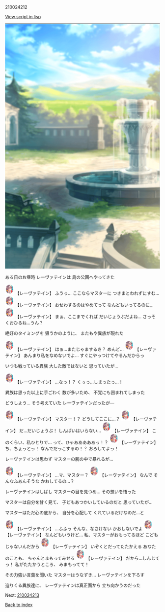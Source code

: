 210024212

[View script in lisp](../scripts/210024212.txt)

![sea_park_day.png](../images/backgrounds/sea_park_day.png)

ある日のお昼時
レーヴァテインは
島の公園へやってきた

<img src="../images/units/2100241.png" alt="2100241.png" height="34"/>
【レーヴァテイン】
ふうっ…
ここならマスターに
つきまとわれずにすむ…

<img src="../images/units/2100241.png" alt="2100241.png" height="34"/>
【レーヴァテイン】
おせわするのはやめてって
なんどもいってるのに…

<img src="../images/units/2100241.png" alt="2100241.png" height="34"/>
【レーヴァテイン】
まぁ、ここまでくれば
だいじょうぶだよね…
さっそくおひるね…うん？

絶好のタイミングを
狙うかのように、
またもや異族が現れた

<img src="../images/units/2100241.png" alt="2100241.png" height="34"/>
【レーヴァテイン】
はぁ…またじゃまするき？
めんど…

<img src="../images/units/2100241.png" alt="2100241.png" height="34"/>
【レーヴァテイン】
あんまり私をなめないでよ…
すぐにやっつけてやるんだからっ

いつも戦っている異族
大した敵ではないと
思っていたが…

<img src="../images/units/2100241.png" alt="2100241.png" height="34"/>
【レーヴァテイン】
…なっ！？
くぅっ…しまったっ…！

異族は思った以上に手ごわく
数が多いため、
不覚にも囲まれてしまった

どうしよう…
そう考えていた
レーヴァテインだったが―

<img src="../images/units/2100241.png" alt="2100241.png" height="34"/>
【レーヴァテイン】
マスター！？
どうしてここに…？

<img src="../images/units/2100241.png" alt="2100241.png" height="34"/>
【レーヴァテイン】
だ…だいじょうぶ！
しんぱいはいらない…

<img src="../images/units/2100241.png" alt="2100241.png" height="34"/>
【レーヴァテイン】
このくらい、私ひとりで…
って、ひゃあああああっ！？

<img src="../images/units/2100241.png" alt="2100241.png" height="34"/>
【レーヴァテイン】
ち、ちょっとっ！
なんでだっこするの！？
おろしてよっ！

レーヴァテインは思わず
マスターの腕の中で暴れるが…

<img src="../images/units/2100241.png" alt="2100241.png" height="34"/>
【レーヴァテイン】
…マ、マスター？

<img src="../images/units/2100241.png" alt="2100241.png" height="34"/>
【レーヴァテイン】
なんで
そんなふあんそうな
かおしてるの…？

レーヴァテインはしばし
マスターの目を見つめ…
その想いを悟った

マスターは自分を甘く見て、
子どもあつかいしているのだと
思っていたが…

マスターはただ心の底から、
自分を心配して
くれているだけなのだ…と

<img src="../images/units/2100241.png" alt="2100241.png" height="34"/>
【レーヴァテイン】
…ふふっ
そんな、なさけない
かおしないでよ

<img src="../images/units/2100241.png" alt="2100241.png" height="34"/>
【レーヴァテイン】
なんどもいうけど…
私、マスターがおもってるほど
こどもじゃないんだから

<img src="../images/units/2100241.png" alt="2100241.png" height="34"/>
【レーヴァテイン】
いぞくとだってたたかえる
あなたのことも、
ちゃんとまもってみせる

<img src="../images/units/2100241.png" alt="2100241.png" height="34"/>
【レーヴァテイン】
だから…しんじてっ！
私がたたかうところ、
みまもってて！

その力強い言葉を聞いた
マスターはうなずき…
レーヴァテインを下ろす

迫りくる異族達に、
レーヴァテインは真正面から
立ち向かうのだった

Next: [210024213](210024213.md)

[Back to index](index.md)
